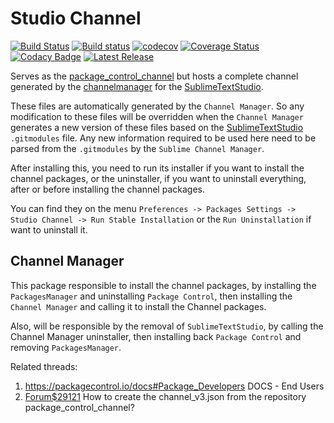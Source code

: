 # Studio Channel

[![Build Status](https://travis-ci.org/evandrocoan/StudioChannel.svg?branch=master)](https://travis-ci.org/evandrocoan/StudioChannel)
[![Build status](https://ci.appveyor.com/api/projects/status/github/evandrocoan/StudioChannel?branch=master&svg=true)](https://ci.appveyor.com/project/evandrocoan/StudioChannel/branch/master)
[![codecov](https://codecov.io/gh/evandrocoan/StudioChannel/branch/master/graph/badge.svg)](https://codecov.io/gh/evandrocoan/StudioChannel)
[![Coverage Status](https://coveralls.io/repos/github/evandrocoan/StudioChannel/badge.svg?branch=HEAD)](https://coveralls.io/github/evandrocoan/StudioChannel?branch=HEAD)
[![Codacy Badge](https://api.codacy.com/project/badge/Grade/55b34743a0424dc8a1b47776c747d3ae)](https://www.codacy.com/app/evandrocoan/StudioChannel?utm_source=github.com&amp;utm_medium=referral&amp;utm_content=evandrocoan/StudioChannel&amp;utm_campaign=Badge_Grade)
[![Latest Release](https://img.shields.io/github/tag/evandrocoan/StudioChannel.svg?label=version)](https://github.com/evandrocoan/StudioChannel/releases)

Serves as the [package_control_channel](https://github.com/wbond/package_control_channel) but hosts
a complete channel generated by the
[channelmanager](https://github.com/evandrocoan/SublimeChannelManager) for the
[SublimeTextStudio](https://github.com/evandrocoan/SublimeTextStudio).

These files are automatically generated by the `Channel Manager`. So any modification to these files
will be overridden when the `Channel Manager` generates a new version of these files based on the
[SublimeTextStudio](https://github.com/evandrocoan/SublimeTextStudio) `.gitmodules` file. Any new
information required to be used here need to be parsed from the `.gitmodules` by the `Sublime
Channel Manager`.

After installing this, you need to run its installer if you want to install the channel packages, or
the uninstaller, if you want to uninstall everything, after or before installing the channel
packages.

You can find they on the menu `Preferences -> Packages Settings -> Studio Channel -> Run Stable
Installation` or the `Run Uninstallation` if want to uninstall it.


## Channel Manager

This package responsible to install the channel packages, by installing the `PackagesManager` and
uninstalling `Package Control`, then installing the `Channel Manager` and calling it to install the
Channel packages.

Also, will be responsible by the removal of `SublimeTextStudio`, by calling the Channel Manager
uninstaller, then installing back `Package Control` and removing `PackagesManager`.


Related threads:

1. https://packagecontrol.io/docs#Package_Developers DOCS - End Users
1. [Forum$29121](https://forum.sublimetext.com/t/how-to-create-the-channel-v3-json-from-the-repository-package-control-channel/29121) How to create the channel_v3.json from the repository package_control_channel?


